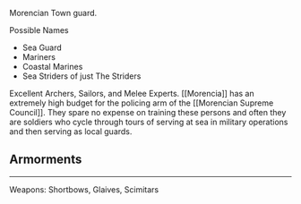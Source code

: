 Morencian Town guard.  

Possible Names
- Sea Guard 
- Mariners 
- Coastal Marines
- Sea Striders of just The Striders 

Excellent Archers, Sailors, and Melee Experts. [[Morencia]] has an extremely high budget for the policing arm of the [[Morencian Supreme Council]]. They spare no expense on training these persons and often they are soldiers who cycle through tours of serving at sea in military operations and then serving as local guards. 

## Armorments
___
Weapons: Shortbows, Glaives, Scimitars
